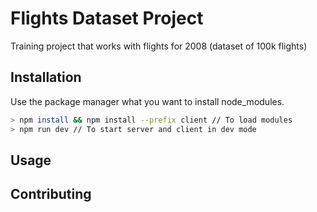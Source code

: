 # Flights Dataset Project

Training project that works with flights for 2008 (dataset of 100k flights)

## Installation

Use the package manager what you want to install node_modules.

```bash
> npm install && npm install --prefix client // To load modules
> npm run dev // To start server and client in dev mode
```

## Usage

## Contributing

